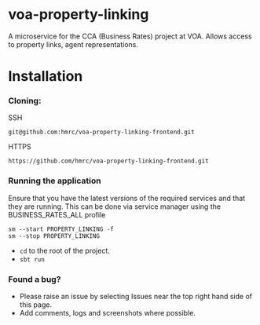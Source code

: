 voa-property-linking
================

A microservice for the CCA (Business Rates) project at VOA. Allows access to property links, agent representations.

# Installation
### Cloning:

SSH
```
git@github.com:hmrc/voa-property-linking-frontend.git
```
HTTPS
```
https://github.com/hmrc/voa-property-linking-frontend.git
```
### Running the application

Ensure that you have the latest versions of the required services and that they are running. This can be done via service manager using the BUSINESS_RATES_ALL profile
```
sm --start PROPERTY_LINKING -f
sm --stop PROPERTY_LINKING
```

* `cd` to the root of the project.
* `sbt run`


### Found a bug?

* Please raise an issue by selecting Issues near the top right hand side of this page.
* Add comments, logs and screenshots where possible.


